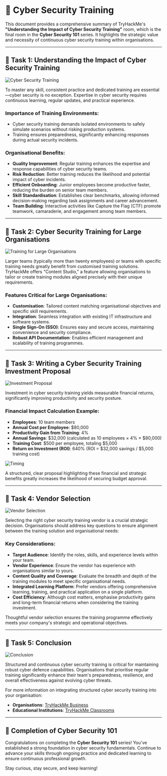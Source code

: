 # 🚀 Cyber Security Training

This document provides a comprehensive summary of TryHackMe's **"Understanding the Impact of Cyber Security Training"** room, which is the final room in the **Cyber Security 101** series. It highlights the strategic value and necessity of continuous cyber security training within organisations.

---

## 📌 Task 1: Understanding the Impact of Cyber Security Training

![Cyber Security Training](https://github.com/user-attachments/assets/79c2214c-7235-42fd-8ca9-9ed11c083844)

To master any skill, consistent practice and dedicated training are essential—cyber security is no exception. Expertise in cyber security requires continuous learning, regular updates, and practical experience.

### Importance of Training Environments:
- Cyber security training demands isolated environments to safely simulate scenarios without risking production systems.
- Training ensures preparedness, significantly enhancing responses during actual security incidents.

### Organisational Benefits:
- **Quality Improvement**: Regular training enhances the expertise and response capabilities of cyber security teams.
- **Risk Reduction**: Better training reduces the likelihood and potential impact of cyber incidents.
- **Efficient Onboarding**: Junior employees become productive faster, reducing the burden on senior team members.
- **Skill Standardisation**: Establishes clear benchmarks, allowing informed decision-making regarding task assignments and career advancement.
- **Team Building**: Interactive activities like Capture the Flag (CTF) promote teamwork, camaraderie, and engagement among team members.

---

## 📌 Task 2: Cyber Security Training for Large Organisations

![Training for Large Organisations](https://github.com/user-attachments/assets/15d4326d-0836-487f-be8d-5e5c49dda5f1)

Larger teams (typically more than twenty employees) or teams with specific training needs greatly benefit from customised training solutions. TryHackMe offers "Content Studio," a feature allowing organisations to tailor or create training modules aligned precisely with their unique requirements.

### Features Critical for Large Organisations:
- **Customisation**: Tailored content matching organisational objectives and specific skill requirements.
- **Integration**: Seamless integration with existing IT infrastructure and software systems.
- **Single Sign-On (SSO)**: Ensures easy and secure access, maintaining convenience and security compliance.
- **Robust API Documentation**: Enables efficient management and scalability of training programmes.

---

## 📌 Task 3: Writing a Cyber Security Training Investment Proposal

![Investment Proposal](https://github.com/user-attachments/assets/a55a9444-a7a7-4b7d-b7ef-81a8ed8f6828)

Investment in cyber security training yields measurable financial returns, significantly improving productivity and security posture.

### Financial Impact Calculation Example:
- **Employees**: 10 team members
- **Annual Cost per Employee**: $80,000
- **Productivity Gain from Training**: 4%
- **Annual Savings**: $32,000 (calculated as 10 employees × 4% × $80,000)
- **Training Cost**: $500 per employee, totaling $5,000
- **Return on Investment (ROI)**: 640% (ROI = $32,000 savings / $5,000 training cost)

![Timing](https://github.com/user-attachments/assets/c0b8a131-14c6-40ca-8e2c-7f6de9986b27)

A structured, clear proposal highlighting these financial and strategic benefits greatly increases the likelihood of securing budget approval.

---

## 📌 Task 4: Vendor Selection

![Vendor Selection](https://github.com/user-attachments/assets/41234e1e-33aa-4d9d-8e8b-a8f7c06860f3)

Selecting the right cyber security training vendor is a crucial strategic decision. Organisations should address key questions to ensure alignment between the training solution and organisational needs:

### Key Considerations:
- **Target Audience**: Identify the roles, skills, and experience levels within your team.
- **Vendor Experience**: Ensure the vendor has experience with organisations similar to yours.
- **Content Quality and Coverage**: Evaluate the breadth and depth of the training modules to meet specific organisational needs.
- **Integrated Learning Platform**: Prefer vendors offering comprehensive learning, training, and practical application on a single platform.
- **Cost Efficiency**: Although cost matters, emphasise productivity gains and long-term financial returns when considering the training investment.

Thoughtful vendor selection ensures the training programme effectively meets your company's strategic and operational objectives.

---

## 📌 Task 5: Conclusion

![Conclusion](https://github.com/user-attachments/assets/ee1f092f-643e-40c0-8a3e-ba7779acdf68)

Structured and continuous cyber security training is critical for maintaining robust cyber defence capabilities. Organisations that prioritise regular training significantly enhance their team's preparedness, resilience, and overall effectiveness against evolving cyber threats.

For more information on integrating structured cyber security training into your organisation:
- **Organisations**: [TryHackMe Business](https://business.tryhackme.com)
- **Educational Institutions**: [TryHackMe Classrooms](https://tryhackme.com/classrooms)

---

## 🎯 Completion of Cyber Security 101

Congratulations on completing the **Cyber Security 101** series! You've established a strong foundation in cyber security fundamentals. Continue to advance your skills through ongoing practice and dedicated learning to ensure continuous professional growth.

Stay curious, stay secure, and keep learning!
